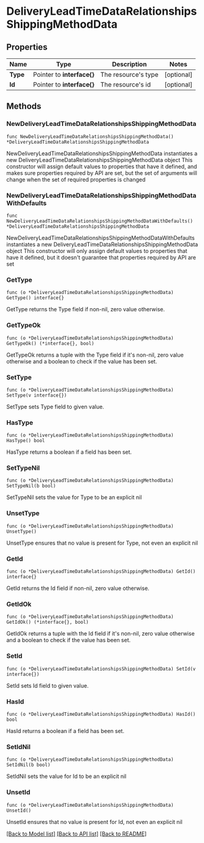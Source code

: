# DeliveryLeadTimeDataRelationshipsShippingMethodData

## Properties

Name | Type | Description | Notes
------------ | ------------- | ------------- | -------------
**Type** | Pointer to **interface{}** | The resource&#39;s type | [optional] 
**Id** | Pointer to **interface{}** | The resource&#39;s id | [optional] 

## Methods

### NewDeliveryLeadTimeDataRelationshipsShippingMethodData

`func NewDeliveryLeadTimeDataRelationshipsShippingMethodData() *DeliveryLeadTimeDataRelationshipsShippingMethodData`

NewDeliveryLeadTimeDataRelationshipsShippingMethodData instantiates a new DeliveryLeadTimeDataRelationshipsShippingMethodData object
This constructor will assign default values to properties that have it defined,
and makes sure properties required by API are set, but the set of arguments
will change when the set of required properties is changed

### NewDeliveryLeadTimeDataRelationshipsShippingMethodDataWithDefaults

`func NewDeliveryLeadTimeDataRelationshipsShippingMethodDataWithDefaults() *DeliveryLeadTimeDataRelationshipsShippingMethodData`

NewDeliveryLeadTimeDataRelationshipsShippingMethodDataWithDefaults instantiates a new DeliveryLeadTimeDataRelationshipsShippingMethodData object
This constructor will only assign default values to properties that have it defined,
but it doesn't guarantee that properties required by API are set

### GetType

`func (o *DeliveryLeadTimeDataRelationshipsShippingMethodData) GetType() interface{}`

GetType returns the Type field if non-nil, zero value otherwise.

### GetTypeOk

`func (o *DeliveryLeadTimeDataRelationshipsShippingMethodData) GetTypeOk() (*interface{}, bool)`

GetTypeOk returns a tuple with the Type field if it's non-nil, zero value otherwise
and a boolean to check if the value has been set.

### SetType

`func (o *DeliveryLeadTimeDataRelationshipsShippingMethodData) SetType(v interface{})`

SetType sets Type field to given value.

### HasType

`func (o *DeliveryLeadTimeDataRelationshipsShippingMethodData) HasType() bool`

HasType returns a boolean if a field has been set.

### SetTypeNil

`func (o *DeliveryLeadTimeDataRelationshipsShippingMethodData) SetTypeNil(b bool)`

 SetTypeNil sets the value for Type to be an explicit nil

### UnsetType
`func (o *DeliveryLeadTimeDataRelationshipsShippingMethodData) UnsetType()`

UnsetType ensures that no value is present for Type, not even an explicit nil
### GetId

`func (o *DeliveryLeadTimeDataRelationshipsShippingMethodData) GetId() interface{}`

GetId returns the Id field if non-nil, zero value otherwise.

### GetIdOk

`func (o *DeliveryLeadTimeDataRelationshipsShippingMethodData) GetIdOk() (*interface{}, bool)`

GetIdOk returns a tuple with the Id field if it's non-nil, zero value otherwise
and a boolean to check if the value has been set.

### SetId

`func (o *DeliveryLeadTimeDataRelationshipsShippingMethodData) SetId(v interface{})`

SetId sets Id field to given value.

### HasId

`func (o *DeliveryLeadTimeDataRelationshipsShippingMethodData) HasId() bool`

HasId returns a boolean if a field has been set.

### SetIdNil

`func (o *DeliveryLeadTimeDataRelationshipsShippingMethodData) SetIdNil(b bool)`

 SetIdNil sets the value for Id to be an explicit nil

### UnsetId
`func (o *DeliveryLeadTimeDataRelationshipsShippingMethodData) UnsetId()`

UnsetId ensures that no value is present for Id, not even an explicit nil

[[Back to Model list]](../README.md#documentation-for-models) [[Back to API list]](../README.md#documentation-for-api-endpoints) [[Back to README]](../README.md)


